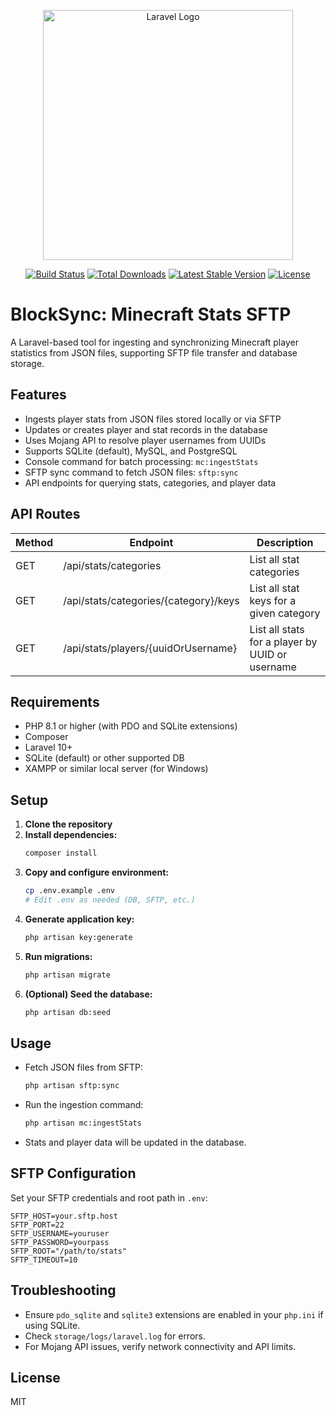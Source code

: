 <p align="center"><a href="https://laravel.com" target="_blank"><img src="https://raw.githubusercontent.com/laravel/art/master/logo-lockup/5%20SVG/2%20CMYK/1%20Full%20Color/laravel-logolockup-cmyk-red.svg" width="400" alt="Laravel Logo"></a></p>

<p align="center">
<a href="https://github.com/laravel/framework/actions"><img src="https://github.com/laravel/framework/workflows/tests/badge.svg" alt="Build Status"></a>
<a href="https://packagist.org/packages/laravel/framework"><img src="https://img.shields.io/packagist/dt/laravel/framework" alt="Total Downloads"></a>
<a href="https://packagist.org/packages/laravel/framework"><img src="https://img.shields.io/packagist/v/laravel/framework" alt="Latest Stable Version"></a>
<a href="https://packagist.org/packages/laravel/framework"><img src="https://img.shields.io/packagist/l/laravel/framework" alt="License"></a>
</p>

# BlockSync: Minecraft Stats SFTP

A Laravel-based tool for ingesting and synchronizing Minecraft player statistics from JSON files, supporting SFTP file transfer and database storage.

## Features
- Ingests player stats from JSON files stored locally or via SFTP
- Updates or creates player and stat records in the database
- Uses Mojang API to resolve player usernames from UUIDs
- Supports SQLite (default), MySQL, and PostgreSQL
- Console command for batch processing: `mc:ingestStats`
- SFTP sync command to fetch JSON files: `sftp:sync`
- API endpoints for querying stats, categories, and player data

## API Routes

| Method | Endpoint                                         | Description                                      |
|--------|--------------------------------------------------|--------------------------------------------------|
| GET    | /api/stats/categories                            | List all stat categories                         |
| GET    | /api/stats/categories/{category}/keys            | List all stat keys for a given category          |
| GET    | /api/stats/players/{uuidOrUsername}              | List all stats for a player by UUID or username  |

## Requirements
- PHP 8.1 or higher (with PDO and SQLite extensions)
- Composer
- Laravel 10+
- SQLite (default) or other supported DB
- XAMPP or similar local server (for Windows)

## Setup
1. **Clone the repository**
2. **Install dependencies:**
   ```sh
   composer install
   ```
3. **Copy and configure environment:**
   ```sh
   cp .env.example .env
   # Edit .env as needed (DB, SFTP, etc.)
   ```
4. **Generate application key:**
   ```sh
   php artisan key:generate
   ```
5. **Run migrations:**
   ```sh
   php artisan migrate
   ```
6. **(Optional) Seed the database:**
   ```sh
   php artisan db:seed
   ```

## Usage
- Fetch JSON files from SFTP:
  ```sh
  php artisan sftp:sync
  ```
- Run the ingestion command:
  ```sh
  php artisan mc:ingestStats
  ```
- Stats and player data will be updated in the database.

## SFTP Configuration
Set your SFTP credentials and root path in `.env`:
```
SFTP_HOST=your.sftp.host
SFTP_PORT=22
SFTP_USERNAME=youruser
SFTP_PASSWORD=yourpass
SFTP_ROOT="/path/to/stats"
SFTP_TIMEOUT=10
```

## Troubleshooting
- Ensure `pdo_sqlite` and `sqlite3` extensions are enabled in your `php.ini` if using SQLite.
- Check `storage/logs/laravel.log` for errors.
- For Mojang API issues, verify network connectivity and API limits.

## License
MIT
